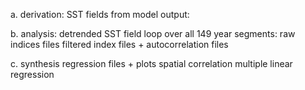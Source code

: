 a. derivation:
    SST fields from model output:
 
b. analysis:
    detrended SST field
    loop over all 149 year segments:
    raw indices files
    filtered index files + autocorrelation files
 
c. synthesis
    regression files + plots
    spatial correlation
    multiple linear regression